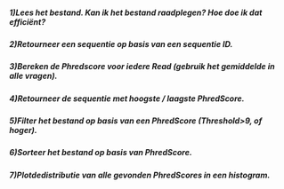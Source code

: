 ##### 1)Lees het bestand. Kan ik het bestand raadplegen? Hoe doe ik dat efficiënt?
##### 2)Retourneer een sequentie op basis van een sequentie ID. 
##### 3)Bereken de Phredscore voor iedere Read (gebruik het gemiddelde in alle vragen). 
##### 4)Retourneer de sequentie met hoogste / laagste PhredScore.
##### 5)Filter het bestand op basis van een PhredScore (Threshold>9, of hoger).
##### 6)Sorteer het bestand op basis van PhredScore.
##### 7)Plotdedistributie van alle gevonden PhredScores in een histogram.